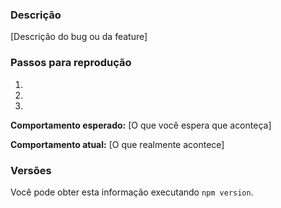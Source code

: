 ### Descrição

[Descrição do bug ou da feature]

### Passos para reprodução

1. 
2.
3. 

**Comportamento esperado:** [O que você espera que aconteça]

**Comportamento atual:** [O que realmente acontece]

### Versões

Você pode obter esta informação executando `npm version`.
